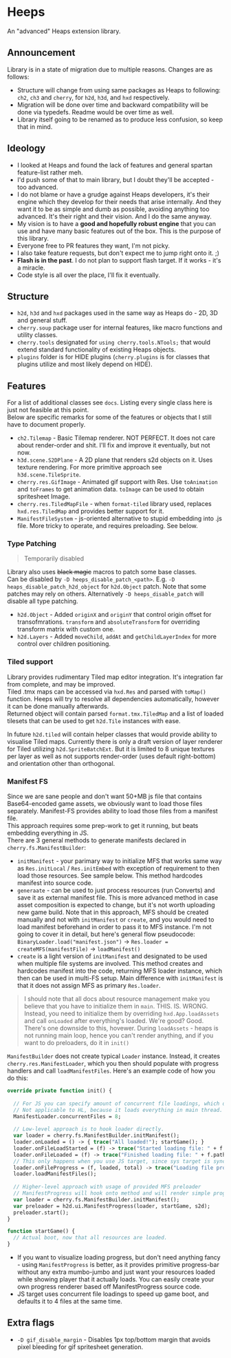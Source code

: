 # Heeps
An "advanced" Heaps extension library.

## Announcement
Library is in a state of migration due to multiple reasons. Changes are as follows:
* Structure will change from using same packages as Heaps to following: `ch2`, `ch3` and `cherry`, for `h2d`, `h3d`, and `hxd` respectively.
* Migration will be done over time and backward compatibility will be done via typedefs. Readme would be over time as well.
* Library itself going to be renamed as to produce less confusion, so keep that in mind.

## Ideology
* I looked at Heaps and found the lack of features and general spartan feature-list rather meh.
* I'd push some of that to main library, but I doubt they'll be accepted - too advanced.
* I do not blame or have a grudge against Heaps developers, it's their engine which they develop for their needs that arise internally. And they want it to be as simple and dumb as possible, avoiding anything too advanced. It's their right and their vision. And I do the same anyway.
* My vision is to have a **good and hopefully robust engine** that you can use and have many basic features out of the box. This is the purpose of this library. 
* Everyone free to PR features they want, I'm not picky.
* I also take feature requests, but don't expect me to jump right onto it. ;)
* **Flash is in the past**. I do not plan to support flash target. If it works - it's a miracle.
* Code style is all over the place, I'll fix it eventually.

## Structure
* `h2d`, `h3d` and `hxd` packages used in the same way as Heaps do - 2D, 3D and general stuff.
* `cherry.soup` package user for internal features, like macro functions and utility classes.
* `cherry.tools` designated for `using cherry.tools.NTools;` that would extend standard functionality of existing Heaps objects.
* `plugins` folder is for HIDE plugins (`cherry.plugins` is for classes that plugins utilize and most likely depend on HIDE).

## Features

For a list of additional classes see `docs`. Listing every single class here is just not feasible at this point.  
Below are specific remarks for some of the features or objects that I still have to document properly.

* `ch2.Tilemap` - Basic Tilemap renderer. NOT PERFECT. It does not care about render-order and shit. I'll fix and improve it eventually, but not now.
* `h3d.scene.S2DPlane` - A 2D plane that renders s2d objects on it. Uses texture rendering. For more primitive approach see `h3d.scene.TileSprite`.
* `cherry.res.GifImage` - Animated gif support with Res. Use `toAnimation` and `toFrames` to get animation data. `toImage` can be used to obtain spritesheet Image.
* `cherry.res.TiledMapFile` - when `format-tiled` library used, replaces `hxd.res.TiledMap` and provides better support for it.
* `ManifestFileSystem` - js-oriented alternative to stupid embedding into .js file. More tricky to operate, and requires preloading. See below.

### Type Patching
> Temporarily disabled

Library also uses ~~black magic~~ macros to patch some base classes.  
Can be disabled by `-D heeps_disable_patch_<path>`. E.g. `-D heaps_disable_patch_h2d_object` for `h2d.Object` patch. Note that some patches may rely on others. Alternatively `-D heeps_disable_patch` will disable all type patching.
* `h2d.Object` - Added `originX` and `originY` that control origin offset for transofmrations. `transform` and `absoluteTransform` for overriding transform matrix with custom one.
* `h2d.Layers` - Added `moveChild`, `addAt` and `getChildLayerIndex` for more control over children positioning.

### Tiled support

Library provides rudimentary Tiled map editor integration. It's integration far from complete, and may be improved.  
Tiled .tmx maps can be accessed via `hxd.Res` and parsed with `toMap()` function. Heeps will try to resolve all dependencies automatically, however it can be done manually afterwards.  
Returned object will contain parsed `format.tmx.TiledMap` and a list of loaded tilesets that can be used to get `h2d.Tile` instances with ease.

In future `h2d.tiled` will contain helper classes that would provide ability to visualise Tiled maps.
Currently there is only a draft version of layer renderer for Tiled utilizing `h2d.SpriteBatchExt`. But it is limited to 8 unique textures per layer as well as not supports render-order (uses default right-bottom) and orientation other than orthogonal.

### Manifest FS
Since we are sane people and don't want 50+MB js file that contains Base64-encoded game assets, we obviously want to load those files separately. Manifest-FS provides ability to load those files from a manifest file.  
This approach requires some prep-work to get it running, but beats embedding everything in JS.  
There are 3 general methods to generate manifests declared in `cherry.fs.ManifestBuilder`:
* `initManifest` - your parimary way to initialize MFS that works same way as `Res.initLocal` / `Res.initEmbed` with exception of requirement to then load those resources. See sample below. This method hardcodes manifest into source code.
* `generaate` - can be used to just process resources (run Converts) and save it as external manifest file. This is more advanced method in case asset composition is expected to change, but it's not worth uploading new game build. Note that in this approach, MFS should be created manually and not with `initManifest` or `create`, and you would need to load manifest beforehand in order to pass it to MFS instance. I'm not going to cover it in detail, but here's general flow pseudocode: `BinaryLoader.load("manifest.json")` -> `Res.loader = createMFS(manifestFile)` -> `loadManifest()`
* `create` is a light version of `initManifest` and designated to be used when multiple file systems are involved. This method creates and hardcodes manifest into the code, returning MFS loader instance, which then can be used in multi-FS setup. Main difference with `initManifest` is that it does not assign MFS as primary `Res.loader`.

> I should note that all docs about resource management make you believe that you have to initialize them in `main`. THIS. IS. WRONG. Instead, you need to initialize them by overriding `hxd.App.loadAssets` and call `onLoaded` after everything's loaded. We're good? Good. There's one downside to this, hovewer. During `loadAssets` - heaps is not running main loop, hence you can't render anything, and if you want to do preloaders, do it in `init()`

`ManifestBuilder` does not create typical `Loader` instance. Instead, it creates `cherry.res.ManifestLoader`, which you then should populate with progress handlers and call `loadManifestFiles`. Here's an example code of how you do this:
```haxe
override private function init() {
  
  // For JS you can specify amount of concurrent file loadings, which defaults to 4.
  // Not applicable to HL, because it loads everything in main thread.
  ManifestLoader.concurrentFiles = 8;
  
  // Low-level approach is to hook loader directly.
  var loader = cherry.fs.ManifestBuilder.initManifest();
  loader.onLoaded = () -> { trace("All loaded!"); startGame(); }
  loader.onFileLoadStarted = (f) -> trace("Started loading file: " + f.path);
  loader.onFileLoaded = (f) -> trace("Finished loading file: " + f.path);
  // This only happens when you use JS target, since sys target is synchronous.
  loader.onFileProgress = (f, loaded, total) -> trace("Loading file progress: " + f.path + ", " + loaded + "/" + total);
  loader.loadManifestFiles();
  
  // Higher-level approach with usage of provided MFS preloader
  // ManifestProgress will hook onto method and will render simple progress-bar while it loads resources.
  var loader = cherry.fs.ManifestBuilder.initManifest();
  var preloader = h2d.ui.ManifestProgress(loader, startGame, s2d);
  preloader.start();
}

function startGame() {
  // Actual boot, now that all resources are loaded.
}
```
* If you want to visualize loading progress, but don't need anything fancy - using `ManifestProgress` is better, as it provides primitive progress-bar without any extra mumbo-jumbo and just want your resources loaded while showing player that it actually loads. You can easily create your own progress renderer based off ManifestProgress source code.
* JS target uses concurrent file loadings to speed up game boot, and defaults it to 4 files at the same time.

## Extra flags
* `-D gif_disable_margin` - Disables 1px top/bottom margin that avoids pixel bleeding for gif spritesheet generation.